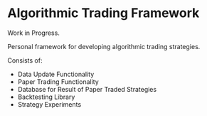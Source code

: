 # Algorithmic Trading Framework

Work in Progress.

Personal framework for developing algorithmic trading strategies.

Consists of:

- Data Update Functionality
- Paper Trading Functionality
- Database for Result of Paper Traded Strategies
- Backtesting Library
- Strategy Experiments

